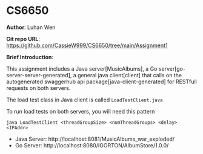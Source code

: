 # CS6650
**Author**: Luhan Wen

**Git repo URL**: https://github.com/CassieW999/CS6650/tree/main/Assignment1

**Brief Introduction**:

This assignment includes a Java server[MusicAlbums], a Go server[go-server-server-generated], a general java client[client] that calls on the autogenerated swaggerhub api package[java-client-generated] for RESTfull requests on both servers.

The load test class in Java client is called `LoadTestClient.java`

To run load tests on both servers, you will need this pattern

```
java LoadTestClient <threadGroupSize> <numThreadGroups> <delay> <IPAddr>
```



- Java Server: http://localhost:8081/MusicAlbums_war_exploded/
- Go Server: http://localhost:8080/IGORTON/AlbumStore/1.0.0/
